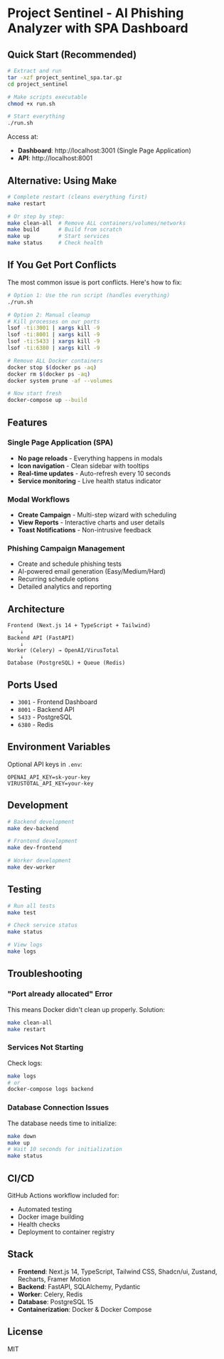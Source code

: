 # Project Sentinel - AI Phishing Analyzer with SPA Dashboard

## Quick Start (Recommended)

```bash
# Extract and run
tar -xzf project_sentinel_spa.tar.gz
cd project_sentinel

# Make scripts executable
chmod +x run.sh

# Start everything
./run.sh
```

Access at:
- **Dashboard**: http://localhost:3001 (Single Page Application)
- **API**: http://localhost:8001

## Alternative: Using Make

```bash
# Complete restart (cleans everything first)
make restart

# Or step by step:
make clean-all  # Remove ALL containers/volumes/networks
make build      # Build from scratch
make up         # Start services
make status     # Check health
```

## If You Get Port Conflicts

The most common issue is port conflicts. Here's how to fix:

```bash
# Option 1: Use the run script (handles everything)
./run.sh

# Option 2: Manual cleanup
# Kill processes on our ports
lsof -ti:3001 | xargs kill -9
lsof -ti:8001 | xargs kill -9
lsof -ti:5433 | xargs kill -9
lsof -ti:6380 | xargs kill -9

# Remove ALL Docker containers
docker stop $(docker ps -aq)
docker rm $(docker ps -aq)
docker system prune -af --volumes

# Now start fresh
docker-compose up --build
```

## Features

### Single Page Application (SPA)
- **No page reloads** - Everything happens in modals
- **Icon navigation** - Clean sidebar with tooltips
- **Real-time updates** - Auto-refresh every 10 seconds
- **Service monitoring** - Live health status indicator

### Modal Workflows
- **Create Campaign** - Multi-step wizard with scheduling
- **View Reports** - Interactive charts and user details
- **Toast Notifications** - Non-intrusive feedback

### Phishing Campaign Management
- Create and schedule phishing tests
- AI-powered email generation (Easy/Medium/Hard)
- Recurring schedule options
- Detailed analytics and reporting

## Architecture

```
Frontend (Next.js 14 + TypeScript + Tailwind)
    ↓
Backend API (FastAPI)
    ↓
Worker (Celery) → OpenAI/VirusTotal
    ↓
Database (PostgreSQL) + Queue (Redis)
```

## Ports Used

- `3001` - Frontend Dashboard
- `8001` - Backend API  
- `5433` - PostgreSQL
- `6380` - Redis

## Environment Variables

Optional API keys in `.env`:
```
OPENAI_API_KEY=sk-your-key
VIRUSTOTAL_API_KEY=your-key
```

## Development

```bash
# Backend development
make dev-backend

# Frontend development  
make dev-frontend

# Worker development
make dev-worker
```

## Testing

```bash
# Run all tests
make test

# Check service status
make status

# View logs
make logs
```

## Troubleshooting

### "Port already allocated" Error
This means Docker didn't clean up properly. Solution:
```bash
make clean-all
make restart
```

### Services Not Starting
Check logs:
```bash
make logs
# or
docker-compose logs backend
```

### Database Connection Issues
The database needs time to initialize:
```bash
make down
make up
# Wait 10 seconds for initialization
make status
```

## CI/CD

GitHub Actions workflow included for:
- Automated testing
- Docker image building
- Health checks
- Deployment to container registry

## Stack

- **Frontend**: Next.js 14, TypeScript, Tailwind CSS, Shadcn/ui, Zustand, Recharts, Framer Motion
- **Backend**: FastAPI, SQLAlchemy, Pydantic
- **Worker**: Celery, Redis
- **Database**: PostgreSQL 15
- **Containerization**: Docker & Docker Compose

## License

MIT
